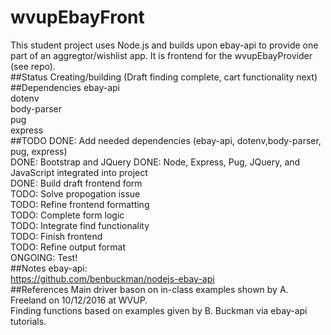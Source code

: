 # wvupEbayFront
This student project uses Node.js and builds upon ebay-api to provide one part of an aggregtor/wishlist app.
It is frontend for the wvupEbayProvider (see repo).<br />
##Status
Creating/building (Draft finding complete, cart functionality next)<br />
##Dependencies
ebay-api<br />
dotenv<br />
body-parser<br />
pug<br />
express<br />
##TODO
DONE: Add needed dependencies (ebay-api, dotenv,body-parser, pug, express)<br />
DONE: Bootstrap and JQuery
DONE: Node, Express, Pug, JQuery, and JavaScript integrated into project<br />
DONE: Build draft frontend form<br />
TODO: Solve propogation issue<br />
TODO: Refine frontend formatting<br />
TODO: Complete form logic<br />
TODO: Integrate find functionality<br />
TODO: Finish  frontend<br />
TODO: Refine output format<br />
ONGOING: Test!<br />
##Notes
ebay-api:<br />
https://github.com/benbuckman/nodejs-ebay-api<br />
##References
Main driver bason on in-class examples shown by A. Freeland on 10/12/2016 at WVUP.<br />
Finding functions based on examples given by B. Buckman via ebay-api tutorials.<br />